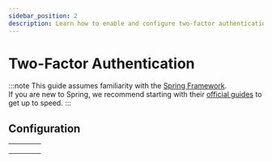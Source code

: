 ```yaml
---
sidebar_position: 2
description: Learn how to enable and configure two-factor authentication.
---
```


# Two-Factor Authentication

:::note
This guide assumes familiarity with the [Spring Framework](https://spring.io).  
If you are new to Spring, we recommend starting with their [official guides](https://spring.io/quickstart) to get up to speed.
:::

## Configuration

|   |   |   |   |
|---|---|---|---|
|   |   |   |   |
|   |   |   |   |
|   |   |   |   |

##

